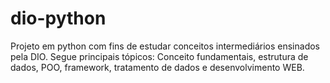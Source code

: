 # dio-python
Projeto em python com fins de estudar conceitos intermediários ensinados pela DIO. Segue principais tópicos: Conceito fundamentais, estrutura de dados, POO, framework, tratamento de dados e desenvolvimento WEB.
